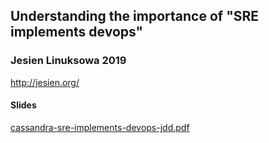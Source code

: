 ## Understanding the importance of "SRE implements devops"

### Jesien Linuksowa 2019

http://jesien.org/

#### Slides

[cassandra-sre-implements-devops-jdd.pdf](cassandra-sre-implements-devops-jesien.pdf)
